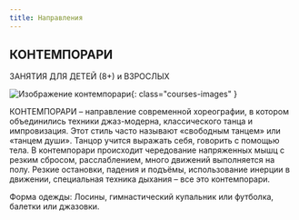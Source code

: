 ```yaml
---
title: Направления
---
```


## КОНТЕМПОРАРИ

ЗАНЯТИЯ ДЛЯ ДЕТЕЙ (8+) и ВЗРОСЛЫХ

![Изображение контемпорари](/images/courses/contemporary_dance.jpg){: class="courses-images" }

КОНТЕМПОРАРИ – направление современной хореографии, в котором объединились техники джаз-модерна, классического танца и импровизация. Этот стиль часто называют «свободным танцем» или «танцем души». Танцор учится выражать себя, говорить с помощью тела.  В контемпорари происходит чередование напряженных мышц с резким сбросом, расслаблением, много движений выполняется на полу. Резкие остановки, падения и подъёмы, использование инерции в движении, специальная техника дыхания – все это контемпорари.

Форма одежды: Лосины, гимнастический купальник или футболка, балетки или джазовки.
